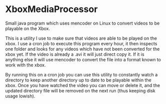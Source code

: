 XboxMediaProcessor
==================
Small java program which uses mencoder on Linux to convert videos to be playable on the Xbox.

This is a utility I use to make sure that videos are able to be played on the xbox.  I use a cron job to execute this program every hour, it then inspects one folder and looks for any videos which have not been converted for the xbox yet.  If the video is already a .avi it will just direct copy it.  If it is anything else it will use mencoder to convert the file into a format known to work with the xbox.

By running this on a cron job you can use this utility to constantly watch a directory to keep another directory up to date to be playable within the xbox.  Once you have watched the video you can move or delete it, and the updated directory file will be removed on the next run (thus keeping disk usage lowish).
